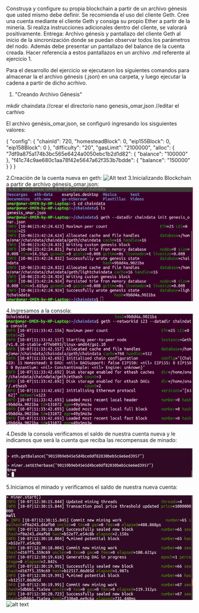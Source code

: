 Construya y configure su propia blockchain a partir de un archivo génesis que usted
mismo debe definir. Se recomienda el uso del cliente Geth.
Cree una cuenta mediante el cliente Geth y consiga su propio Ether a partir de la minería.
Si realiza instrucciones adicionales dentro del cliente, se valorará positivamente.
Entrega: Archivo génesis y pantallazo del cliente Geth al inicio de la sincronización donde
se puedan observar todos los parámetros del nodo. Además debe presentar un
pantallazo del balance de la cuenta creada. Hacer referencia a estos pantallazos en un
archivo .md referente al ejercicio 1.

Para el desarrollo del ejercicio se ejecutaron los siguientes comandos para almacenar la el archivo génesis (.json) en una carpeta,
y luego ejecutar la cadena a partir de dicho acrhivo.

1. "Creando Archivo Génesis"

mkdir chaindata //crear el directorio
nano genesis_omar,json //editar el carhivo

El archivo genésis_omar,json, se  configuró ingresando los sisguientes valores:

{
"config": {
"chainId": 720, 
"homesteadBlock": 0,
"eip155Block": 0,
"eip158Block": 0
},
"difficulty": "20",
"gasLimit": "2100000",
"alloc": {
"7df9a875a174b3bc565e6424a0050ebc1b2d1d82": 
    { "balance": "100000" },
"f41c74c9ae680c1aa78f42e5647a62f353b7bdde": 
    { "balance": "150000" }
}
}

2.Creación de la cuenta nueva en geth:
![Alt text](https://github.com/OmarLozano/Diseno-y-Desarrollo/blob/master/PEC1/creaci%C3%B3n%20cuenta%20nueva%20en%20geth.png "Optional Title")
3.Inicializando Blockchain a partir de archivo génesis_omar.json:
 ![alt text](https://github.com/OmarLozano/Diseno-y-Desarrollo/blob/master/PEC1/Iniciando%20Blockchain.png "Inicializando Blockchain")

4.Ingresamos a la consola:
![alt text](https://github.com/OmarLozano/Diseno-y-Desarrollo/blob/master/PEC1/Ingresando%20a%20la%20consola.png "Ingresando a la consola")
 
4.Desde la consola verificamos el saldo de nuestra cuenta nueva y le indicamos que será la cuenta que reciba las recompensas de minado:

![alt text](https://github.com/OmarLozano/Diseno-y-Desarrollo/blob/master/PEC1/Asignando%20recompensa%20a%20nueva%20cuenta.png "Asignando recompensa a cuenta nueva")

5.Iniciamos el minado y verificamos el saldo de nuestra nueva cuenta:

![alt text](https://github.com/OmarLozano/Diseno-y-Desarrollo/blob/master/PEC1/Comienzo%20de%20minado%20NC.png "Comienzo del Minado")
![alt text](https://github.com/OmarLozano/Diseno-y-Desarrollo/blob/master/PEC1/Balance%20CN%20depu%C3%A9s%20de%20minado.png "Verificación del saldo en la nueva cuenta después del minado")
